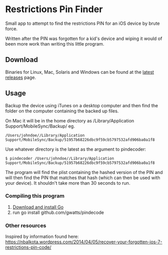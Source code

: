 # Restrictions Pin Finder

Small app to attempt to find the restrictions PIN for an iOS device by brute force.

Written after the PIN was forgotten for a kid's device and wiping it would of been more work
than writing this little program.

## Download

Binaries for Linux, Mac, Solaris and Windows can be found at the
[latest releases](https://github.com/gwatts/pinfinder/releases) page.

## Usage

Backup the device using iTunes on a desktop computer and then find the folder on the computer
containing the backed up files.

On Mac it will be in the home directory as /Library/Application Support/MobileSync/Backup/<something>
eg.

```
/Users/johndoe//Library/Application Support/MobileSync/Backup/51957b68226dbc9f59cb5797532afd906ba0a1f8
```

Use whatever directory is the latest as the argument to pindecoder:

```
$ pindecoder /Users/johndoe//Library/Application Support/MobileSync/Backup/51957b68226dbc9f59cb5797532afd906ba0a1f8
```

The program will find the plist containing the hashed version of the PIN and will then find
the PIN that matches that hash (which can then be used with your device).
It shouldn't take more than 30 seconds to run.


### Compiling this program

1. [Download and install Go](https://golang.org/doc/install)
2. run go install github.com/gwatts/pindecode

### Other resources

Inspired by information found here:
https://nbalkota.wordpress.com/2014/04/05/recover-your-forgotten-ios-7-restrictions-pin-code/
